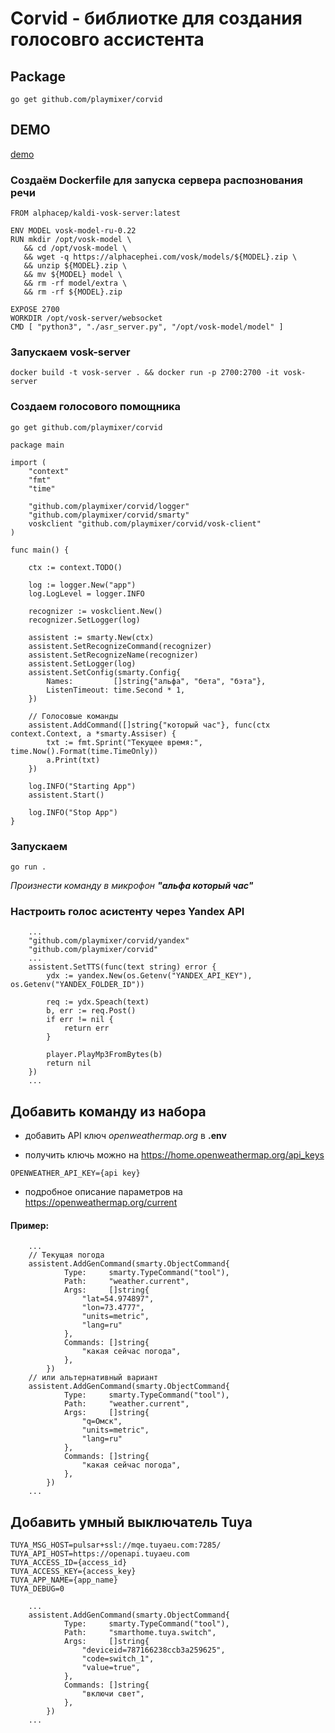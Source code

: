 # Corvid - библиотке для создания голосовго ассистента

## Package
```
go get github.com/playmixer/corvid
```


## DEMO
[demo](./main.go)

### Создаём Dockerfile для запуска сервера распознования речи
```docker
FROM alphacep/kaldi-vosk-server:latest

ENV MODEL vosk-model-ru-0.22
RUN mkdir /opt/vosk-model \
   && cd /opt/vosk-model \
   && wget -q https://alphacephei.com/vosk/models/${MODEL}.zip \
   && unzip ${MODEL}.zip \
   && mv ${MODEL} model \
   && rm -rf model/extra \
   && rm -rf ${MODEL}.zip

EXPOSE 2700
WORKDIR /opt/vosk-server/websocket
CMD [ "python3", "./asr_server.py", "/opt/vosk-model/model" ]
```

### Запускаем vosk-server
```
docker build -t vosk-server . && docker run -p 2700:2700 -it vosk-server
```

### Создаем голосового помощника
```
go get github.com/playmixer/corvid
```
```golang
package main

import (
	"context"
	"fmt"
	"time"

	"github.com/playmixer/corvid/logger"
	"github.com/playmixer/corvid/smarty"
	voskclient "github.com/playmixer/corvid/vosk-client"
)

func main() {

	ctx := context.TODO()

	log := logger.New("app")
	log.LogLevel = logger.INFO

	recognizer := voskclient.New()
	recognizer.SetLogger(log)

	assistent := smarty.New(ctx)
	assistent.SetRecognizeCommand(recognizer)
	assistent.SetRecognizeName(recognizer)
	assistent.SetLogger(log)
	assistent.SetConfig(smarty.Config{
		Names:         []string{"альфа", "бета", "бэта"},
		ListenTimeout: time.Second * 1,
	})

	// Голосовые команды
	assistent.AddCommand([]string{"который час"}, func(ctx context.Context, a *smarty.Assiser) {
		txt := fmt.Sprint("Текущее время:", time.Now().Format(time.TimeOnly))
		a.Print(txt)
	})

	log.INFO("Starting App")
	assistent.Start()

	log.INFO("Stop App")
}

```
### Запускаем
```golang
go run .
```
*Произнести команду в микрофон **"альфа который час"***

### Настроить голос асистенту через Yandex API
```golang
	...
	"github.com/playmixer/corvid/yandex"
	"github.com/playmixer/corvid"
	...
	assistent.SetTTS(func(text string) error {
		ydx := yandex.New(os.Getenv("YANDEX_API_KEY"), os.Getenv("YANDEX_FOLDER_ID"))

		req := ydx.Speach(text)
		b, err := req.Post()
		if err != nil {
			return err
		}

		player.PlayMp3FromBytes(b)
		return nil
	})
	...

```

## Добавить команду из набора
- добавить API ключ *openweathermap.org* в **.env**

- получить ключь можно на https://home.openweathermap.org/api_keys
```env
OPENWEATHER_API_KEY={api key}
```
- подробное описание параметров на https://openweathermap.org/current
#### Пример:
```golang
	...
	// Текущая погода
	assistent.AddGenCommand(smarty.ObjectCommand{
			Type:     smarty.TypeCommand("tool"),
			Path:     "weather.current",
			Args:     []string{
				"lat=54.974897",
				"lon=73.4777",
				"units=metric",
				"lang=ru"
			},
			Commands: []string{
				"какая сейчас погода",
			},
		})
	// или альтернативный вариант	
	assistent.AddGenCommand(smarty.ObjectCommand{
			Type:     smarty.TypeCommand("tool"),
			Path:     "weather.current",
			Args:     []string{
				"q=Омск",
				"units=metric",
				"lang=ru"
			},
			Commands: []string{
				"какая сейчас погода",
			},
		})
	...

```

## Добавить умный выключатель Tuya
```env
TUYA_MSG_HOST=pulsar+ssl://mqe.tuyaeu.com:7285/
TUYA_API_HOST=https://openapi.tuyaeu.com
TUYA_ACCESS_ID={access_id}
TUYA_ACCESS_KEY={access_key}
TUYA_APP_NAME={app_name}
TUYA_DEBUG=0
```

```golang
	...
	assistent.AddGenCommand(smarty.ObjectCommand{
			Type:     smarty.TypeCommand("tool"),
			Path:     "smarthome.tuya.switch",
			Args:     []string{
				"deviceid=787166238ccb3a259625",
				"code=switch_1",
				"value=true",
			},
			Commands: []string{
				"включи свет",
			},
		})
	...
	
```
